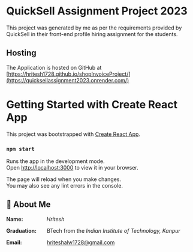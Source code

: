 # QuickSell Assignment Project 2023

This project was generated by me as per the requirements provided by QuickSell in their front-end profile hiring assignment for the students.

## Hosting

The Application is hosted on GitHub
at [https://hritesh1728.github.io/shopInvoiceProject/](https://quicksellassignment2023.onrender.com/)

# Getting Started with Create React App

This project was bootstrapped with [Create React App](https://github.com/facebook/create-react-app).

### `npm start`

Runs the app in the development mode.\
Open [http://localhost:3000](http://localhost:3000) to view it in your browser.

The page will reload when you make changes.\
You may also see any lint errors in the console.

## 🚀 About Me

**Name:** &nbsp;&nbsp;&nbsp;&nbsp;&nbsp;&nbsp;&nbsp;&nbsp;&nbsp;&nbsp;&nbsp;&nbsp;&nbsp;&nbsp;&nbsp;_Hritesh_

**Graduation:**&nbsp;&nbsp;&nbsp;&nbsp;&nbsp;&nbsp; BTech from the _Indian Institute of Technology, Kanpur_

**Email:**
&nbsp;&nbsp;&nbsp;&nbsp;&nbsp;&nbsp;&nbsp;&nbsp;&nbsp;&nbsp;&nbsp;&nbsp;&nbsp;&nbsp;&nbsp;&nbsp;hriteshalw1728@gmail.com
